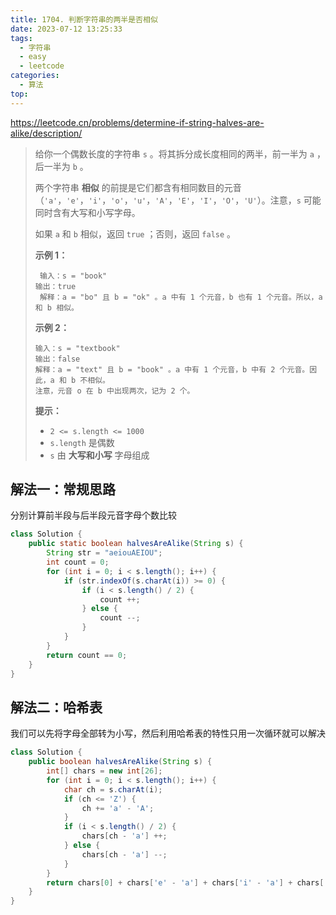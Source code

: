 ```yaml
---
title: 1704. 判断字符串的两半是否相似
date: 2023-07-12 13:25:33
tags:
  - 字符串
  - easy
  - leetcode
categories:
  - 算法
top:
---
```


https://leetcode.cn/problems/determine-if-string-halves-are-alike/description/

<!-- more -->

> 给你一个偶数长度的字符串 `s` 。将其拆分成长度相同的两半，前一半为 `a` ，后一半为 `b` 。
>
> 两个字符串 **相似** 的前提是它们都含有相同数目的元音（`'a'`，`'e'`，`'i'`，`'o'`，`'u'`，`'A'`，`'E'`，`'I'`，`'O'`，`'U'`）。注意，`s` 可能同时含有大写和小写字母。
> 
> 如果 `a` 和 `b` 相似，返回 `true` ；否则，返回 `false` 。
> 
>  
> 
>**示例 1：**
> 
>```
>  输入：s = "book"
>输出：true
>  解释：a = "bo" 且 b = "ok" 。a 中有 1 个元音，b 也有 1 个元音。所以，a 和 b 相似。
>```
> 
>**示例 2：**
> 
>```
> 输入：s = "textbook"
> 输出：false
> 解释：a = "text" 且 b = "book" 。a 中有 1 个元音，b 中有 2 个元音。因此，a 和 b 不相似。
> 注意，元音 o 在 b 中出现两次，记为 2 个。
> ```
> 
> 
> 
>**提示：**
> 
>- `2 <= s.length <= 1000`
> - `s.length` 是偶数
> - `s` 由 **大写和小写** 字母组成

## 解法一：常规思路

分别计算前半段与后半段元音字母个数比较

```java
class Solution {
    public static boolean halvesAreAlike(String s) {
        String str = "aeiouAEIOU";
        int count = 0;
        for (int i = 0; i < s.length(); i++) {
            if (str.indexOf(s.charAt(i)) >= 0) {
                if (i < s.length() / 2) {
                    count ++;
                } else {
                    count --;
                }
            }
        }
        return count == 0;
    }
}
```

## 解法二：哈希表

我们可以先将字母全部转为小写，然后利用哈希表的特性只用一次循环就可以解决

```java
class Solution {
    public boolean halvesAreAlike(String s) {
        int[] chars = new int[26];
        for (int i = 0; i < s.length(); i++) {
            char ch = s.charAt(i);
            if (ch <= 'Z') {
                ch += 'a' - 'A';
            }
            if (i < s.length() / 2) {
                chars[ch - 'a'] ++;
            } else {
                chars[ch - 'a'] --;
            }
        }
        return chars[0] + chars['e' - 'a'] + chars['i' - 'a'] + chars['o' - 'a'] + chars['u' - 'a'] == 0;
    }
}
```

